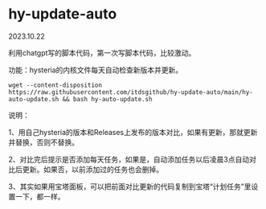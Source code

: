 # hy-update-auto
2023.10.22

利用chatgpt写的脚本代码，第一次写脚本代码，比较激动。

功能：hysteria的内核文件每天自动检查新版本并更新。
```shell
wget --content-disposition https://raw.githubusercontent.com/itdsgithub/hy-update-auto/main/hy-auto-update.sh && bash hy-auto-update.sh
```

说明：

1、用自己hysteria的版本和Releases上发布的版本对比，如果有更新，那就更新并替换，否则不替换。

2、对比完后提示是否添加每天任务，如果是，自动添加任务以后凌晨3点自动对比后更新。如果否，以前添加过的任务也会删掉。

3、其实如果用宝塔面板，可以把前面对比更新的代码复制到宝塔“计划任务”里设置一下，都一样。
